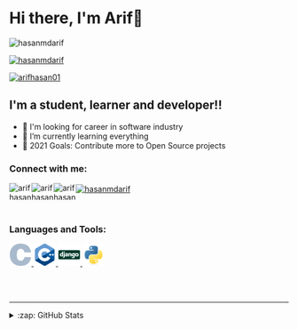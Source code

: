 # Hi there, I'm Arif👋


<p align="left"> <img src="https://komarev.com/ghpvc/?username=hasanmdarif&label=Profile%20views&color=0e75b6&style=flat" alt="hasanmdarif" /> </p>

<p align="left"> <a href="https://github.com/ryo-ma/github-profile-trophy"><img src="https://github-profile-trophy.vercel.app/?username=hasanmdarif" alt="hasanmdarif" /></a> </p>

<p align="left"> <a href="https://twitter.com/arifhasan01" target="blank"><img src="https://img.shields.io/twitter/follow/arifhasan01?logo=twitter&style=for-the-badge" alt="arifhasan01" /></a> </p>

## I'm a student, learner and developer!!

- 🔭 I'm looking for career in software industry 
- 🌱 I’m currently learning everything 
- 🥅 2021 Goals: Contribute more to Open Source projects


### Connect with me:

<a href="https://auth.geeksforgeeks.org/user/hasanmdarif" target="blank"><img align="center" src="https://cdn.jsdelivr.net/npm/simple-icons@3.0.1/icons/geeksforgeeks.svg" alt="hasanmdarif" height="30" width="40" /></a>
[<img align="left" alt="arifhasan | Twitter" width="40" height="30" src="https://cdn.jsdelivr.net/npm/simple-icons@v3/icons/twitter.svg" />][twitter]
[<img align="left" alt="arifhasan | LinkedIn" width="40" height="30" src="https://cdn.jsdelivr.net/npm/simple-icons@v3/icons/linkedin.svg" />][linkedin]
[<img align="left" alt="arifhasan | Instagram" width="40" height="30" src="https://cdn.jsdelivr.net/npm/simple-icons@v3/icons/instagram.svg" />][instagram]

<br />

### Languages and Tools:

<p align="left"> <a href="https://www.cprogramming.com/" target="_blank"> <img src="https://raw.githubusercontent.com/devicons/devicon/master/icons/c/c-original.svg" alt="c" width="40" height="40"/> </a> <a href="https://www.w3schools.com/cpp/" target="_blank"> <img src="https://raw.githubusercontent.com/devicons/devicon/master/icons/cplusplus/cplusplus-original.svg" alt="cplusplus" width="40" height="40"/> </a> <a href="https://www.djangoproject.com/" target="_blank"> <img src="https://raw.githubusercontent.com/devicons/devicon/master/icons/django/django-original.svg" alt="django" width="40" height="40"/> </a> <a href="https://www.python.org" target="_blank"> <img src="https://raw.githubusercontent.com/devicons/devicon/master/icons/python/python-original.svg" alt="python" width="40" height="40"/> </a> </p>
<br />
<br />

---




<details>
  <summary>:zap: GitHub Stats</summary>

  <img align="left" alt="hasanmdarif's GitHub Stats" src="https://github-readme-stats.vercel.app/api?username=hasanmdarif&show_icons=true&hide_border=true" />

</details>

[website]: https://www.hasanmdarif.github.io
[twitter]: https://twitter.com/Arifhasan01
[instagram]: https://instagram.com/__arif.hasan__
[linkedin]: https://linkedin.com/in/arif-hasan-937218124



<!--  

<p align="left"> <img src="https://komarev.com/ghpvc/?username=hasanmdarif&label=Profile%20views&color=0e75b6&style=flat" alt="hasanmdarif" /> </p>

<p align="left"> <a href="https://github.com/ryo-ma/github-profile-trophy"><img src="https://github-profile-trophy.vercel.app/?username=hasanmdarif" alt="hasanmdarif" /></a> </p>

<p align="left"> <a href="https://twitter.com/arifhasan01" target="blank"><img src="https://img.shields.io/twitter/follow/arifhasan01?logo=twitter&style=for-the-badge" alt="arifhasan01" /></a> </p>

<h3 align="left">Connect with me:</h3>
<p align="left">
<a href="https://twitter.com/arifhasan01" target="blank"><img align="center" src="https://cdn.jsdelivr.net/npm/simple-icons@3.0.1/icons/twitter.svg" alt="arifhasan01" height="30" width="40" /></a>
<a href="https://auth.geeksforgeeks.org/user/https://auth.geeksforgeeks.org/user/hasanmdarif/practice/" target="blank"><img align="center" src="https://cdn.jsdelivr.net/npm/simple-icons@3.0.1/icons/geeksforgeeks.svg" alt="https://auth.geeksforgeeks.org/user/hasanmdarif/practice/" height="30" width="40" /></a>
</p>

<h3 align="left">Languages and Tools:</h3>
<p align="left"> <a href="https://www.cprogramming.com/" target="_blank"> <img src="https://raw.githubusercontent.com/devicons/devicon/master/icons/c/c-original.svg" alt="c" width="40" height="40"/> </a> <a href="https://www.w3schools.com/cpp/" target="_blank"> <img src="https://raw.githubusercontent.com/devicons/devicon/master/icons/cplusplus/cplusplus-original.svg" alt="cplusplus" width="40" height="40"/> </a> <a href="https://www.djangoproject.com/" target="_blank"> <img src="https://raw.githubusercontent.com/devicons/devicon/master/icons/django/django-original.svg" alt="django" width="40" height="40"/> </a> <a href="https://www.python.org" target="_blank"> <img src="https://raw.githubusercontent.com/devicons/devicon/master/icons/python/python-original.svg" alt="python" width="40" height="40"/> </a> </p>

<p><img align="left" src="https://github-readme-stats.vercel.app/api/top-langs?username=hasanmdarif&show_icons=true&locale=en&layout=compact" alt="hasanmdarif" /></p>

<p>&nbsp;<img align="center" src="https://github-readme-stats.vercel.app/api?username=hasanmdarif&show_icons=true&locale=en" alt="hasanmdarif" /></p>

<p><img align="center" src="https://github-readme-streak-stats.herokuapp.com/?user=hasanmdarif&" alt="hasanmdarif" /></p> -->
